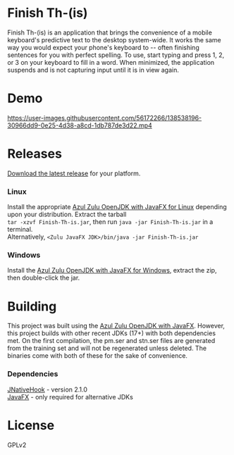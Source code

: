 # Finish Th-(is)
Finish Th-(is) is an application that brings the convenience of a mobile keyboard's predictive text to the desktop system-wide. It works the same way you would expect your phone's keyboard to -- often finishing sentences for you with perfect spelling. To use, start typing and press 1, 2, or 3 on your keyboard to fill in a word. When minimized, the application suspends and is not capturing input until it is in view again.
# Demo
https://user-images.githubusercontent.com/56172266/138538196-30966dd9-0e25-4d38-a8cd-1db787de3d22.mp4
# Releases
[Download the latest release](https://github.com/ncullmann/Finish-Th-is/releases) for your platform.
### Linux
Install the appropriate [Azul Zulu OpenJDK with JavaFX for Linux](https://www.azul.com/downloads/?os=linux&package=jdk-fx) depending upon your distribution. Extract the tarball<br>`tar -xzvf Finish-Th-is.jar`, then run `java -jar Finish-Th-is.jar` in a terminal.<br> Alternatively, `<Zulu JavaFX JDK>/bin/java -jar Finish-Th-is.jar`
### Windows
Install the [Azul Zulu OpenJDK with JavaFX for Windows](https://cdn.azul.com/zulu/bin/zulu17.28.13-ca-fx-jdk17.0.0-win_x64.msi), extract the zip, then double-click the jar.
# Building
This project was built using the [Azul Zulu OpenJDK with JavaFX](https://www.azul.com/downloads/?package=jdk-fx). 
However, this project builds with other recent JDKs (17+) with both dependencies met. On the first compilation, the pm.ser and stn.ser files are generated from the training set and will not be regenerated unless deleted. The binaries come with both of these for the sake of convenience.
### Dependencies
[JNativeHook](https://github.com/kwhat/jnativehook) - version 2.1.0<br>
[JavaFX](https://openjfx.io/) - only required for alternative JDKs
# License
GPLv2
